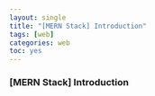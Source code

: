 ```yaml
---
layout: single
title: "[MERN Stack] Introduction"
tags: [web]
categories: web
toc: yes
---
```


### [MERN Stack] Introduction

